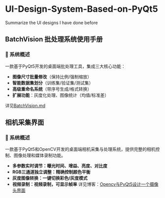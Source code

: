 # UI-Design-System-Based-on-PyQt5
Summarize the UI designs I have done before

## BatchVision 批处理系统使用手册

### 🌟 系统概述
一款基于PyQt5开发的桌面端批处理工具，集成三大核心功能：
- **图像尺寸批量修改**（保持比例/强制缩放）
- **智能数据集划分**（训练集/验证集/测试集）
- **高级重命名系统**（带序号生成/格式转换）
- **扩展功能**：灰度化处理、图像统计（均值/标准差）

详见[BatchVision.md](./instructions/BatchVision.md)

## 相机采集界面
### 🌟 系统概述
一款基于PyQt5和OpenCV开发的桌面端相机采集与处理系统，提供完整的相机控制、图像处理和媒体录制功能。
- **多参数实时调节：曝光时间、增益、亮度、对比度**
- **RGB三通道独立调整：精确控制颜色平衡**
- **灰度图像转换：一键切换彩色/灰度模式**
- **视频录制：视频录制，可显示帧率**
详见博客：[Opencv与PyQt5设计一个摄像头界面](https://blog.csdn.net/m0_62919535/article/details/135440358)
